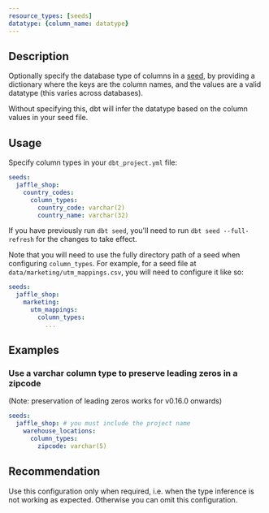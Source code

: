 ```yaml
---
resource_types: [seeds]
datatype: {column_name: datatype}
---
```


## Description
Optionally specify the database type of columns in a [seed](docs/building-a-dbt-project/seeds.md), by providing a dictionary where the keys are the column names, and the values are a valid datatype (this varies across databases).

Without specifying this, dbt will infer the datatype based on the column values in your seed file.

## Usage
Specify column types in your `dbt_project.yml` file:

<File name='dbt_project.yml'>

```yml
seeds:
  jaffle_shop:
    country_codes:
      column_types:
        country_code: varchar(2)
        country_name: varchar(32)

```

</File>

If you have previously run `dbt seed`, you'll need to run `dbt seed --full-refresh` for the changes to take effect.

Note that you will need to use the fully directory path of a seed when configuring `column_types`. For example, for a seed file at `data/marketing/utm_mappings.csv`, you will need to configure it like so:

<File name='dbt_project.yml'>

```yml
seeds:
  jaffle_shop:
    marketing:
      utm_mappings:
        column_types:
          ...

```

</File>

## Examples

### Use a varchar column type to preserve leading zeros in a zipcode
(Note: preservation of leading zeros works for v0.16.0 onwards)
<File name='dbt_project.yml'>

```yml
seeds:
  jaffle_shop: # you must include the project name
    warehouse_locations:
      column_types:
        zipcode: varchar(5)
```

</File>

## Recommendation
Use this configuration only when required, i.e. when the type inference is not working as expected. Otherwise you can omit this configuration.
